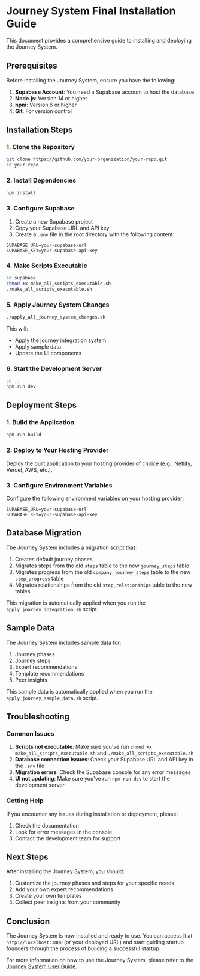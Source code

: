 # Journey System Final Installation Guide

This document provides a comprehensive guide to installing and deploying the Journey System.

## Prerequisites

Before installing the Journey System, ensure you have the following:

1. **Supabase Account**: You need a Supabase account to host the database
2. **Node.js**: Version 14 or higher
3. **npm**: Version 6 or higher
4. **Git**: For version control

## Installation Steps

### 1. Clone the Repository

```bash
git clone https://github.com/your-organization/your-repo.git
cd your-repo
```

### 2. Install Dependencies

```bash
npm install
```

### 3. Configure Supabase

1. Create a new Supabase project
2. Copy your Supabase URL and API key
3. Create a `.env` file in the root directory with the following content:

```
SUPABASE_URL=your-supabase-url
SUPABASE_KEY=your-supabase-api-key
```

### 4. Make Scripts Executable

```bash
cd supabase
chmod +x make_all_scripts_executable.sh
./make_all_scripts_executable.sh
```

### 5. Apply Journey System Changes

```bash
./apply_all_journey_system_changes.sh
```

This will:
- Apply the journey integration system
- Apply sample data
- Update the UI components

### 6. Start the Development Server

```bash
cd ..
npm run dev
```

## Deployment Steps

### 1. Build the Application

```bash
npm run build
```

### 2. Deploy to Your Hosting Provider

Deploy the built application to your hosting provider of choice (e.g., Netlify, Vercel, AWS, etc.).

### 3. Configure Environment Variables

Configure the following environment variables on your hosting provider:

```
SUPABASE_URL=your-supabase-url
SUPABASE_KEY=your-supabase-api-key
```

## Database Migration

The Journey System includes a migration script that:

1. Creates default journey phases
2. Migrates steps from the old `steps` table to the new `journey_steps` table
3. Migrates progress from the old `company_journey_steps` table to the new `step_progress` table
4. Migrates relationships from the old `step_relationships` table to the new tables

This migration is automatically applied when you run the `apply_journey_integration.sh` script.

## Sample Data

The Journey System includes sample data for:

1. Journey phases
2. Journey steps
3. Expert recommendations
4. Template recommendations
5. Peer insights

This sample data is automatically applied when you run the `apply_journey_sample_data.sh` script.

## Troubleshooting

### Common Issues

1. **Scripts not executable**: Make sure you've run `chmod +x make_all_scripts_executable.sh` and `./make_all_scripts_executable.sh`
2. **Database connection issues**: Check your Supabase URL and API key in the `.env` file
3. **Migration errors**: Check the Supabase console for any error messages
4. **UI not updating**: Make sure you've run `npm run dev` to start the development server

### Getting Help

If you encounter any issues during installation or deployment, please:

1. Check the documentation
2. Look for error messages in the console
3. Contact the development team for support

## Next Steps

After installing the Journey System, you should:

1. Customize the journey phases and steps for your specific needs
2. Add your own expert recommendations
3. Create your own templates
4. Collect peer insights from your community

## Conclusion

The Journey System is now installed and ready to use. You can access it at `http://localhost:3000` (or your deployed URL) and start guiding startup founders through the process of building a successful startup.

For more information on how to use the Journey System, please refer to the [Journey System User Guide](JOURNEY_SYSTEM_USER_GUIDE.md).
